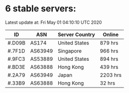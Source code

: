 # 6 stable servers:

Latest update at: Fri May 01 04:10:10 UTC 2020

| ID | ASN | Server Country | Online |
| -- | --- | -------------- | ------ |
| #.D09B | AS174 | United States | 879 hrs |
| #.7F1D | AS63949 | Singapore | 966 hrs |
| #.9FC3 | AS53889 | United States | 894 hrs |
| #.BD3E | AS63888 | Hong Kong | 439 hrs |
| #.2A79 | AS63949 | Japan | 2203 hrs |
| #.33B9 | AS63888 | Hong Kong | 32 hrs |


